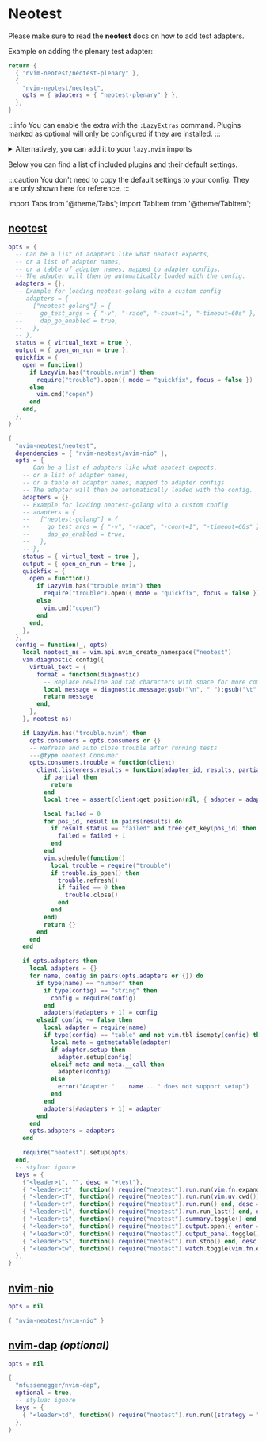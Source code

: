 # Neotest

Please make sure to read the **neotest** docs on how to add test adapters.

Example on adding the plenary test adapter:

```lua title="~/.config/nvim/lua/plugins/test.lua"
return {
  { "nvim-neotest/neotest-plenary" },
  {
    "nvim-neotest/neotest",
    opts = { adapters = { "neotest-plenary" } },
  },
}
```

<!-- plugins:start -->

:::info
You can enable the extra with the `:LazyExtras` command.
Plugins marked as optional will only be configured if they are installed.
:::

<details>
<summary>Alternatively, you can add it to your <code>lazy.nvim</code> imports</summary>

```lua title="lua/config/lazy.lua" {4}
require("lazy").setup({
  spec = {
    { "LazyVim/LazyVim", import = "lazyvim.plugins" },
    { import = "lazyvim.plugins.extras.test.core" },
    { import = "plugins" },
  },
})
```

</details>

Below you can find a list of included plugins and their default settings.

:::caution
You don't need to copy the default settings to your config.
They are only shown here for reference.
:::

import Tabs from '@theme/Tabs';
import TabItem from '@theme/TabItem';

## [neotest](https://github.com/nvim-neotest/neotest)

<Tabs>

<TabItem value="opts" label="Options">

```lua
opts = {
  -- Can be a list of adapters like what neotest expects,
  -- or a list of adapter names,
  -- or a table of adapter names, mapped to adapter configs.
  -- The adapter will then be automatically loaded with the config.
  adapters = {},
  -- Example for loading neotest-golang with a custom config
  -- adapters = {
  --   ["neotest-golang"] = {
  --     go_test_args = { "-v", "-race", "-count=1", "-timeout=60s" },
  --     dap_go_enabled = true,
  --   },
  -- },
  status = { virtual_text = true },
  output = { open_on_run = true },
  quickfix = {
    open = function()
      if LazyVim.has("trouble.nvim") then
        require("trouble").open({ mode = "quickfix", focus = false })
      else
        vim.cmd("copen")
      end
    end,
  },
}
```

</TabItem>


<TabItem value="code" label="Full Spec">

```lua
{
  "nvim-neotest/neotest",
  dependencies = { "nvim-neotest/nvim-nio" },
  opts = {
    -- Can be a list of adapters like what neotest expects,
    -- or a list of adapter names,
    -- or a table of adapter names, mapped to adapter configs.
    -- The adapter will then be automatically loaded with the config.
    adapters = {},
    -- Example for loading neotest-golang with a custom config
    -- adapters = {
    --   ["neotest-golang"] = {
    --     go_test_args = { "-v", "-race", "-count=1", "-timeout=60s" },
    --     dap_go_enabled = true,
    --   },
    -- },
    status = { virtual_text = true },
    output = { open_on_run = true },
    quickfix = {
      open = function()
        if LazyVim.has("trouble.nvim") then
          require("trouble").open({ mode = "quickfix", focus = false })
        else
          vim.cmd("copen")
        end
      end,
    },
  },
  config = function(_, opts)
    local neotest_ns = vim.api.nvim_create_namespace("neotest")
    vim.diagnostic.config({
      virtual_text = {
        format = function(diagnostic)
          -- Replace newline and tab characters with space for more compact diagnostics
          local message = diagnostic.message:gsub("\n", " "):gsub("\t", " "):gsub("%s+", " "):gsub("^%s+", "")
          return message
        end,
      },
    }, neotest_ns)

    if LazyVim.has("trouble.nvim") then
      opts.consumers = opts.consumers or {}
      -- Refresh and auto close trouble after running tests
      ---@type neotest.Consumer
      opts.consumers.trouble = function(client)
        client.listeners.results = function(adapter_id, results, partial)
          if partial then
            return
          end
          local tree = assert(client:get_position(nil, { adapter = adapter_id }))

          local failed = 0
          for pos_id, result in pairs(results) do
            if result.status == "failed" and tree:get_key(pos_id) then
              failed = failed + 1
            end
          end
          vim.schedule(function()
            local trouble = require("trouble")
            if trouble.is_open() then
              trouble.refresh()
              if failed == 0 then
                trouble.close()
              end
            end
          end)
          return {}
        end
      end
    end

    if opts.adapters then
      local adapters = {}
      for name, config in pairs(opts.adapters or {}) do
        if type(name) == "number" then
          if type(config) == "string" then
            config = require(config)
          end
          adapters[#adapters + 1] = config
        elseif config ~= false then
          local adapter = require(name)
          if type(config) == "table" and not vim.tbl_isempty(config) then
            local meta = getmetatable(adapter)
            if adapter.setup then
              adapter.setup(config)
            elseif meta and meta.__call then
              adapter(config)
            else
              error("Adapter " .. name .. " does not support setup")
            end
          end
          adapters[#adapters + 1] = adapter
        end
      end
      opts.adapters = adapters
    end

    require("neotest").setup(opts)
  end,
  -- stylua: ignore
  keys = {
    {"<leader>t", "", desc = "+test"},
    { "<leader>tt", function() require("neotest").run.run(vim.fn.expand("%")) end, desc = "Run File" },
    { "<leader>tT", function() require("neotest").run.run(vim.uv.cwd()) end, desc = "Run All Test Files" },
    { "<leader>tr", function() require("neotest").run.run() end, desc = "Run Nearest" },
    { "<leader>tl", function() require("neotest").run.run_last() end, desc = "Run Last" },
    { "<leader>ts", function() require("neotest").summary.toggle() end, desc = "Toggle Summary" },
    { "<leader>to", function() require("neotest").output.open({ enter = true, auto_close = true }) end, desc = "Show Output" },
    { "<leader>tO", function() require("neotest").output_panel.toggle() end, desc = "Toggle Output Panel" },
    { "<leader>tS", function() require("neotest").run.stop() end, desc = "Stop" },
    { "<leader>tw", function() require("neotest").watch.toggle(vim.fn.expand("%")) end, desc = "Toggle Watch" },
  },
}
```

</TabItem>

</Tabs>

## [nvim-nio](https://github.com/nvim-neotest/nvim-nio)

<Tabs>

<TabItem value="opts" label="Options">

```lua
opts = nil
```

</TabItem>


<TabItem value="code" label="Full Spec">

```lua
{ "nvim-neotest/nvim-nio" }
```

</TabItem>

</Tabs>

## [nvim-dap](https://github.com/mfussenegger/nvim-dap) _(optional)_

<Tabs>

<TabItem value="opts" label="Options">

```lua
opts = nil
```

</TabItem>


<TabItem value="code" label="Full Spec">

```lua
{
  "mfussenegger/nvim-dap",
  optional = true,
  -- stylua: ignore
  keys = {
    { "<leader>td", function() require("neotest").run.run({strategy = "dap"}) end, desc = "Debug Nearest" },
  },
}
```

</TabItem>

</Tabs>

<!-- plugins:end -->
